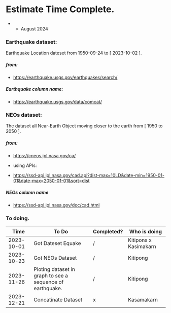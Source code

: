# Estimate Time Complete.
- - August 2024

### Earthquake dataset: 
Earthquake Location dateset from 1950-09-24 to [ 2023-10-02 ].
##### from:
- https://earthquake.usgs.gov/earthquakes/search/

##### Earthquake column name:
- https://earthquake.usgs.gov/data/comcat/



### NEOs dataset:
The dataset all Near-Earth Object moving closer to the earth from [ 1950 to 2050 ].
##### from:
- https://cneos.jpl.nasa.gov/ca/

- using APIs:
- https://ssd-api.jpl.nasa.gov/cad.api?dist-max=10LD&date-min=1950-01-01&date-max=2050-01-01&sort=dist

##### NEOs column name
- https://ssd-api.jpl.nasa.gov/doc/cad.html






### To doing.

|       Time      |     To Do           |  Completed? |     Who is doing
| --------------- | ------------------- | ----- | ----------------------------- |
|   2023-10-01    |  Got Dateset Equake |   /   |   Kitipons x Kasimakarn       |
|   2023-10-23    |  Got NEOs Dataset   |   /   |   Kitipong                    |                    
|   2023-11-26    |Ploting dataset in graph to see a sequence of earthquake.|   /   |   Kitipong                    |
|   2023-12-21    | Concatinate Dataset |   x   |   Kasamakarn                  |


